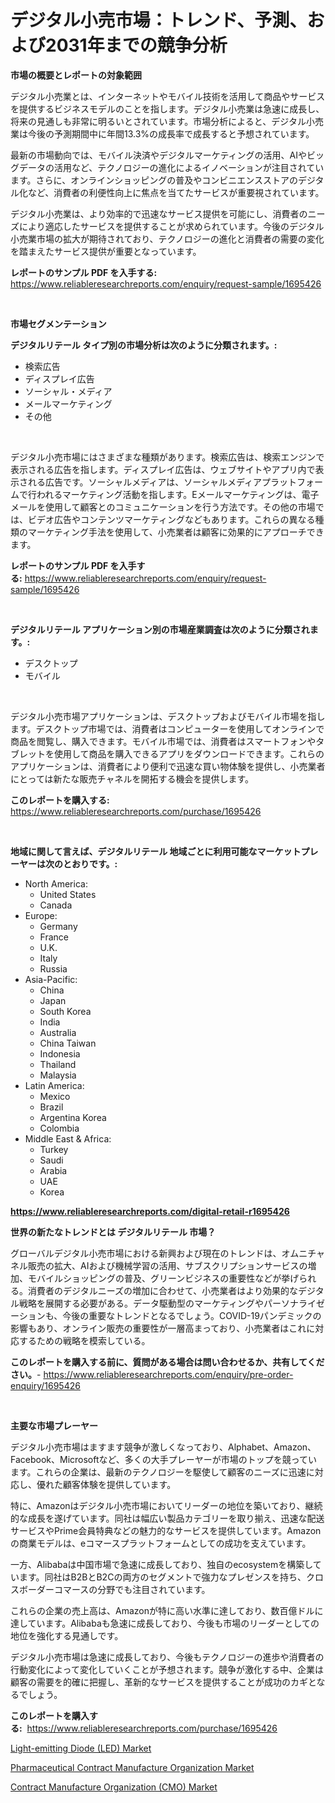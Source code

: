 <p><h1>デジタル小売市場：トレンド、予測、および2031年までの競争分析</h1></p><p><strong>市場の概要とレポートの対象範囲</strong></p>
<p><p>デジタル小売業とは、インターネットやモバイル技術を活用して商品やサービスを提供するビジネスモデルのことを指します。デジタル小売業は急速に成長し、将来の見通しも非常に明るいとされています。市場分析によると、デジタル小売業は今後の予測期間中に年間13.3%の成長率で成長すると予想されています。</p><p>最新の市場動向では、モバイル決済やデジタルマーケティングの活用、AIやビッグデータの活用など、テクノロジーの進化によるイノベーションが注目されています。さらに、オンラインショッピングの普及やコンビニエンスストアのデジタル化など、消費者の利便性向上に焦点を当てたサービスが重要視されています。</p><p>デジタル小売業は、より効率的で迅速なサービス提供を可能にし、消費者のニーズにより適応したサービスを提供することが求められています。今後のデジタル小売業市場の拡大が期待されており、テクノロジーの進化と消費者の需要の変化を踏まえたサービス提供が重要となっています。</p></p>
<p><strong>レポートのサンプル PDF を入手する:</strong> <a href="https://www.reliableresearchreports.com/enquiry/request-sample/1695426">https://www.reliableresearchreports.com/enquiry/request-sample/1695426</a></p>
<p>&nbsp;</p>
<p><strong>市場セグメンテーション</strong></p>
<p><strong>デジタルリテール タイプ別の市場分析は次のように分類されます。:</strong></p>
<p><ul><li>検索広告</li><li>ディスプレイ広告</li><li>ソーシャル・メディア</li><li>メールマーケティング</li><li>その他</li></ul></p>
<p>&nbsp;</p>
<p><p>デジタル小売市場にはさまざまな種類があります。検索広告は、検索エンジンで表示される広告を指します。ディスプレイ広告は、ウェブサイトやアプリ内で表示される広告です。ソーシャルメディアは、ソーシャルメディアプラットフォームで行われるマーケティング活動を指します。Eメールマーケティングは、電子メールを使用して顧客とのコミュニケーションを行う方法です。その他の市場では、ビデオ広告やコンテンツマーケティングなどもあります。これらの異なる種類のマーケティング手法を使用して、小売業者は顧客に効果的にアプローチできます。</p></p>
<p><strong>レポートのサンプル PDF を入手する:</strong>&nbsp;<a href="https://www.reliableresearchreports.com/enquiry/request-sample/1695426">https://www.reliableresearchreports.com/enquiry/request-sample/1695426</a></p>
<p>&nbsp;</p>
<p><strong> デジタルリテール アプリケーション別の市場産業調査は次のように分類されます。:</strong></p>
<p><ul><li>デスクトップ</li><li>モバイル</li></ul></p>
<p>&nbsp;</p>
<p><p>デジタル小売市場アプリケーションは、デスクトップおよびモバイル市場を指します。デスクトップ市場では、消費者はコンピューターを使用してオンラインで商品を閲覧し、購入できます。モバイル市場では、消費者はスマートフォンやタブレットを使用して商品を購入できるアプリをダウンロードできます。これらのアプリケーションは、消費者により便利で迅速な買い物体験を提供し、小売業者にとっては新たな販売チャネルを開拓する機会を提供します。</p></p>
<p><strong>このレポートを購入する:</strong>&nbsp; <a href="https://www.reliableresearchreports.com/purchase/1695426">https://www.reliableresearchreports.com/purchase/1695426</a></p>
<p>&nbsp;</p>
<p><strong>地域に関して言えば、デジタルリテール 地域ごとに利用可能なマーケットプレーヤーは次のとおりです。:</strong></p>
<p><ul>
    <li>
        North America:
        <ul>
            <li>United States</li>
            <li>Canada</li>
        </ul>
    </li>
    <li>
        Europe:
        <ul>
            <li>Germany</li>
            <li>France</li>
            <li>U.K.</li>
            <li>Italy</li>
            <li>Russia</li>
        </ul>
    </li>
    <li>
        Asia-Pacific:
        <ul>
            <li>China</li>
            <li>Japan</li>
            <li>South Korea</li>
            <li>India</li>
            <li>Australia</li>
            <li>China Taiwan</li>
            <li>Indonesia</li>
            <li>Thailand</li>
            <li>Malaysia</li>
        </ul>
    </li>
    <li>
        Latin America:
        <ul>
            <li>Mexico</li>
            <li>Brazil</li>
            <li>Argentina Korea</li>
            <li>Colombia</li>
        </ul>
    </li>
    <li>
        Middle East & Africa:
        <ul>
            <li>Turkey</li>
            <li>Saudi</li>
            <li>Arabia</li>
            <li>UAE</li>
            <li>Korea</li>
        </ul>
    </li>
    </ul></p>
<p><strong><a href="https://www.reliableresearchreports.com/digital-retail-r1695426">https://www.reliableresearchreports.com/digital-retail-r1695426</a></strong>&nbsp;</p>
<p><strong>世界の新たなトレンドとは デジタルリテール 市場？</strong></p>
<p><p>グローバルデジタル小売市場における新興および現在のトレンドは、オムニチャネル販売の拡大、AIおよび機械学習の活用、サブスクリプションサービスの増加、モバイルショッピングの普及、グリーンビジネスの重要性などが挙げられる。消費者のデジタルニーズの増加に合わせて、小売業者はより効果的なデジタル戦略を展開する必要がある。データ駆動型のマーケティングやパーソナライゼーションも、今後の重要なトレンドとなるでしょう。COVID-19パンデミックの影響もあり、オンライン販売の重要性が一層高まっており、小売業者はこれに対応するための戦略を模索している。</p></p>
<p><strong>このレポートを購入する前に、質問がある場合は問い合わせるか、共有してください。</strong>- <a href="https://www.reliableresearchreports.com/enquiry/pre-order-enquiry/1695426">https://www.reliableresearchreports.com/enquiry/pre-order-enquiry/1695426</a></p>
<p>&nbsp;</p>
<p><strong>主要な市場プレーヤー</strong></p>
<p><p>デジタル小売市場はますます競争が激しくなっており、Alphabet、Amazon、Facebook、Microsoftなど、多くの大手プレーヤーが市場のトップを競っています。これらの企業は、最新のテクノロジーを駆使して顧客のニーズに迅速に対応し、優れた顧客体験を提供しています。</p><p>特に、Amazonはデジタル小売市場においてリーダーの地位を築いており、継続的な成長を遂げています。同社は幅広い製品カテゴリーを取り揃え、迅速な配送サービスやPrime会員特典などの魅力的なサービスを提供しています。Amazonの商業モデルは、eコマースプラットフォームとしての成功を支えています。</p><p>一方、Alibabaは中国市場で急速に成長しており、独自のecosystemを構築しています。同社はB2BとB2Cの両方のセグメントで強力なプレゼンスを持ち、クロスボーダーコマースの分野でも注目されています。</p><p>これらの企業の売上高は、Amazonが特に高い水準に達しており、数百億ドルに達しています。Alibabaも急速に成長しており、今後も市場のリーダーとしての地位を強化する見通しです。</p><p>デジタル小売市場は急速に成長しており、今後もテクノロジーの進歩や消費者の行動変化によって変化していくことが予想されます。競争が激化する中、企業は顧客の需要を的確に把握し、革新的なサービスを提供することが成功のカギとなるでしょう。</p></p>
<p><strong>このレポートを購入する:</strong>&nbsp;&nbsp;<a href="https://www.reliableresearchreports.com/purchase/1695426">https://www.reliableresearchreports.com/purchase/1695426</a></p>
<p><p><a href="https://www.linkedin.com/pulse/light-emitting-diode-led-market-furnish-information-size-share-lmgqe?trackingId=Yuo6KUrOofPlYMGckWdC%2Fg%3D%3D">Light-emitting Diode (LED) Market</a></p><p><a href="https://www.linkedin.com/pulse/pharmaceutical-contract-manufacture-organization-market-qaose?trackingId=4T1pxrUS%2BpeInIuqWjKpGw%3D%3D">Pharmaceutical Contract Manufacture Organization Market</a></p><p><a href="https://www.linkedin.com/pulse/contract-manufacture-organization-cmo-market-growth-trends-znw1e?trackingId=VYOOxDY9YyiAMh1mKq4bzw%3D%3D">Contract Manufacture Organization (CMO) Market</a></p></p>